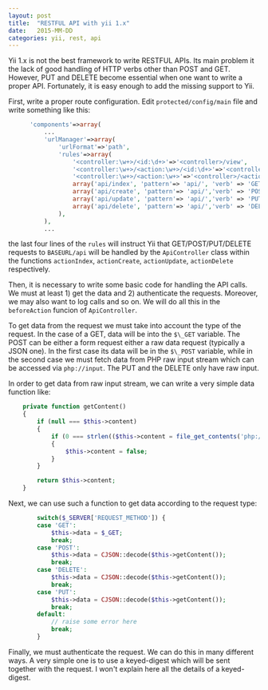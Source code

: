 ```yaml
---
layout: post
title:  "RESTFUL API with yii 1.x"
date:   2015-MM-DD
categories: yii, rest, api
---
```


Yii 1.x is not the best framework to write RESTFUL APIs. Its main problem it
the lack of good handling of HTTP verbs other than POST and GET. However, PUT
and DELETE become essential when one want to write a proper API. Fortunately,
it is easy enough to add the missing support to Yii.

First, write a proper route configuration. Edit `protected/config/main` file
and write something like this:

```php
      'components'=>array(
          ...
          'urlManager'=>array(
              'urlFormat'=>'path',
              'rules'=>array(
                  '<controller:\w+>/<id:\d+>'=>'<controller>/view',
                  '<controller:\w+>/<action:\w+>/<id:\d+>'=>'<controller>/<action>',
                  '<controller:\w+>/<action:\w+>'=>'<controller>/<action>',
                  array('api/index', 'pattern'=> 'api/', 'verb' => 'GET'),
                  array('api/create', 'pattern'=> 'api/','verb' => 'POST'),
                  array('api/update', 'pattern'=> 'api/','verb' => 'PUT'),
                  array('api/delete', 'pattern'=> 'api/','verb' => 'DELETE'),
              ),  
          ),  
          ...
```

the last four lines of the `rules` will instruct Yii that GET/POST/PUT/DELETE
requests to `BASEURL/api` will be handled by the `ApiController` class within
the functions `actionIndex`, `actionCreate`, `actionUpdate`, `actionDelete`
respectively.

Then, it is necessary to write some basic code for handling the API calls. We
must at least 1) get the data and 2) authenticate the requests. Moreover, we
may also want to log calls and so on. We will do all this in the `beforeAction`
funcion of `ApiController`.

To get data from the request we must take into account the type of the request.
In the case of a GET, data will be into the `$\_GET` variable. The POST can be
either a form request either a raw data request (typically a JSON one). In the
first case its data will be in the `$\_POST` variable, while in the second case
we must fetch data from PHP raw input stream which can be accessed via
`php://input`. The PUT and the DELETE only have raw input.

In order to get data from raw input stream, we can write a very simple data
function like:

```php
    private function getContent()
    {
        if (null === $this->content)
        {
            if (0 === strlen(($this->content = file_get_contents('php://input'))))
            {
                $this->content = false;
            }
        }

        return $this->content;
    }
```

Next, we can use such a function to get data according to the request type:

```php
        switch($_SERVER['REQUEST_METHOD']) {
        case 'GET':
            $this->data = $_GET;
            break;
        case 'POST':
            $this->data = CJSON::decode($this->getContent());
            break;
        case 'DELETE':
            $this->data = CJSON::decode($this->getContent());
            break;
        case 'PUT':
            $this->data = CJSON::decode($this->getContent());
            break;
        default:
            // raise some error here
            break;
        }
```

Finally, we must authenticate the request. We can do this in many different
ways. A very simple one is to use a keyed-digest which will be sent together
with the request. I won't explain here all the details of a keyed-digest.
